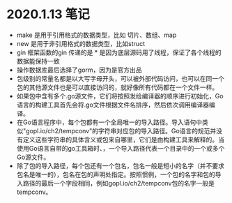 # 2020.1.13 笔记

* make 是用于引用格式的数据类型，比如 切片、数组、map
* new 是用于非引用格式的数据类型，比如struct
* gin 框架函数的gin 传递的是 * 是因为底层源码用了线程，保证了各个线程的数据能保持一致
* 操作数据库最后选择了gorm，因为是官方出品 
* 包级别的常量名都是以大写字母开头，可以被外部代码访问，也可以在同一个包的其他源文件也是可以直接访问的，就好像所有代码都在一个文件一样。
* 如果包中含有多个.go源文件，它们将按照发给编译器的顺序进行初始化，Go语言的构建工具首先会将.go文件根据文件名排序，然后依次调用编译器编译。
* 在Go语言程序中，每个包都有一个全局唯一的导入路径。导入语句中类似"gopl.io/ch2/tempconv"的字符串对应包的导入路径。Go语言的规范并没有定义这些字符串的具体含义或包来自哪里，它们是由构建工具来解释的。当使用Go语言自带的go工具箱时、，一个导入路径代表一个目录中的一个或多个Go源文件。
* 除了包的导入路径，每个包还有一个包名，包名一般是短小的名字（并不要求包名是唯一的），包名在包的声明处指定。按照惯例，一个包的名字和包的导入路径的最后一个字段相同，例如gopl.io/ch2/tempconv包的名字一般是tempconv。